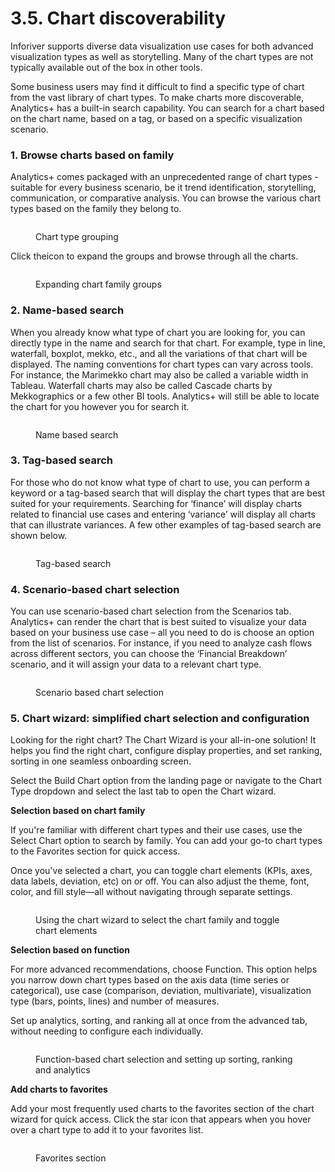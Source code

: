# 3.5. Chart discoverability

Inforiver supports diverse data visualization use cases for both advanced visualization types as well as storytelling. Many of the chart types are not typically available out of the box in other tools.&#x20;

Some business users may find it difficult to find a specific type of chart from the vast library of chart types. To make charts more discoverable, Analytics+ has a built-in search capability. You can search for a chart based on the chart name, based on a tag, or based on a specific visualization scenario.&#x20;

### 1. Browse charts based on family

Analytics+ comes packaged with an unprecedented range of chart types - suitable for every business scenario, be it trend identification, storytelling, communication, or comparative analysis. You can browse the various chart types based on the family they belong to.

<figure><img src="../../.gitbook/assets/image (1508).png" alt=""><figcaption><p>Chart type grouping</p></figcaption></figure>

Click the<img src="../../.gitbook/assets/image (1562).png" alt="" data-size="line">icon to expand the groups and browse through all the charts.

<figure><img src="../../.gitbook/assets/image (1563).png" alt=""><figcaption><p>Expanding chart family groups</p></figcaption></figure>

### 2. Name-based search&#x20;

When you already know what type of chart you are looking for, you can directly type in the name and search for that chart. For example, type in line, waterfall, boxplot, mekko, etc., and all the variations of that chart will be displayed. The naming conventions for chart types can vary across tools. For instance, the Marimekko chart may also be called a variable width in Tableau. Waterfall charts may also be called Cascade charts by Mekkographics or a few other BI tools. Analytics+ will still be able to locate the chart for you however you for search it.

<figure><img src="../../.gitbook/assets/image (222).png" alt=""><figcaption><p>Name based search</p></figcaption></figure>

### 3. Tag-based search&#x20;

For those who do not know what type of chart to use, you can perform a keyword or a tag-based search that will display the chart types that are best suited for your requirements. Searching for ‘finance’ will display charts related to financial use cases and entering ‘variance’ will display all charts that can illustrate variances. A few other examples of tag-based search are shown below.

<figure><img src="../../.gitbook/assets/image (1176).png" alt=""><figcaption><p>Tag-based search</p></figcaption></figure>

### 4. **Scenario-based chart selection**&#x20;

You can use scenario-based chart selection from the Scenarios tab. Analytics+ can render the chart that is best suited to visualize your data based on your business use case – all you need to do is choose an option from the list of scenarios. For instance, if you need to analyze cash flows across different sectors, you can choose the ‘Financial Breakdown’ scenario, and it will assign your data to a relevant chart type.

<figure><img src="../../.gitbook/assets/4.1. chart-scenario-selection.gif" alt=""><figcaption><p>Scenario based chart selection</p></figcaption></figure>

### 5. **Chart wizard: simplified chart selection and configuration**

Looking for the right chart? The Chart Wizard is your all-in-one solution! It helps you find the right chart, configure display properties, and set ranking, sorting in one seamless onboarding screen.

Select the Build Chart option from the landing page or navigate to the Chart Type dropdown and select the last tab to open the Chart wizard.

**Selection based on chart family**

If you're familiar with different chart types and their use cases, use the Select Chart option to search by family. You can add your go-to chart types to the Favorites section for quick access.

Once you've selected a chart, you can toggle chart elements (KPIs, axes, data labels, deviation, etc) on or off. You can also adjust the theme, font, color, and fill style—all without navigating through separate settings.

<figure><img src="../../.gitbook/assets/2.1. ChartWizard.gif" alt=""><figcaption><p>Using the chart wizard to select the chart family and toggle chart elements</p></figcaption></figure>

**Selection based on function**

For more advanced recommendations, choose Function. This option helps you narrow down chart types based on the axis data (time series or categorical), use case (comparison, deviation, multivariate), visualization type (bars, points, lines) and number of measures.

Set up analytics, sorting, and ranking all at once from the advanced tab, without needing to configure each individually.

<figure><img src="../../.gitbook/assets/2.2. ChartWizard - function.gif" alt=""><figcaption><p>Function-based chart selection and setting up sorting, ranking and analytics</p></figcaption></figure>

**Add charts to favorites**

Add your most frequently used charts to the favorites section of the chart wizard for quick access. Click the star icon that appears when you hover over a chart type to add it to your favorites list.

<figure><img src="../../.gitbook/assets/image (1880).png" alt=""><figcaption><p>Favorites section</p></figcaption></figure>

